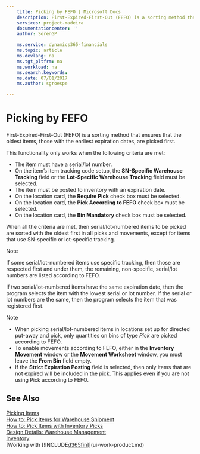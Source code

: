 ```yaml
---
    title: Picking by FEFO | Microsoft Docs
    description: First-Expired-First-Out (FEFO) is a sorting method that ensures that the oldest items, those with the earliest expiration dates, are picked first.
    services: project-madeira
    documentationcenter: ''
    author: SorenGP

    ms.service: dynamics365-financials
    ms.topic: article
    ms.devlang: na
    ms.tgt_pltfrm: na
    ms.workload: na
    ms.search.keywords:
    ms.date: 07/01/2017
    ms.author: sgroespe

---
```

# Picking by FEFO
First-Expired-First-Out (FEFO) is a sorting method that ensures that the oldest items, those with the earliest expiration dates, are picked first.  

 This functionality only works when the following criteria are met:  

-   The item must have a serial/lot number.  
-   On the item’s item tracking code setup, the **SN-Specific Warehouse Tracking** field or the **Lot-Specific Warehouse Tracking** field must be selected.  
-   The item must be posted to inventory with an expiration date.  
-   On the location card, the **Require Pick** check box must be selected.  
-   On the location card, the **Pick According to FEFO** check box must be selected.  
-   On the location card, the **Bin Mandatory** check box must be selected.  

 When all the criteria are met, then serial/lot-numbered items to be picked are sorted with the oldest first in all picks and movements, except for items that use SN-specific or lot-specific tracking.  

> [!NOTE]  
>  If some serial/lot-numbered items use specific tracking, then those are respected first and under them, the remaining, non-specific, serial/lot numbers are listed according to FEFO.  

 If two serial/lot-numbered items have the same expiration date, then the program selects the item with the lowest serial or lot number. If the serial or lot numbers are the same, then the program selects the item that was registered first.  

> [!NOTE]  
>  -   When picking serial/lot-numbered items in locations set up for directed put-away and pick, only quantities on bins of type *Pick* are picked according to FEFO.  
> -   To enable movements according to FEFO, either in the **Inventory Movement** window or the **Movement Worksheet** window, you must leave the **From Bin** field empty.  
> -   If the **Strict Expiration Posting** field is selected, then only items that are not expired will be included in the pick. This applies even if you are not using Pick according to FEFO.  

## See Also  
[Picking Items](warehouse-pick-items.md)   
[How to: Pick Items for Warehouse Shipment](warehouse-how-to-pick-items-for-warehouse-shipment.md)   
[How to: Pick Items with Inventory Picks](warehouse-how-to-pick-items-with-inventory-picks.md)   
[Design Details: Warehouse Management](../../design-details-warehouse-management.md)  
[Inventory](../../inventory-manage-inventory.md)  
[Working with [!INCLUDE[d365fin](includes/d365fin_md.md)]](ui-work-product.md)
